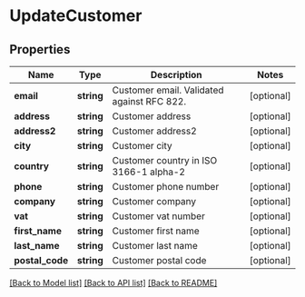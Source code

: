 # UpdateCustomer

## Properties
 Name            | Type       | Description                                | Notes      
-----------------|------------|--------------------------------------------|------------
 **email**       | **string** | Customer email. Validated against RFC 822. | [optional] 
 **address**     | **string** | Customer address                           | [optional] 
 **address2**    | **string** | Customer address2                          | [optional] 
 **city**        | **string** | Customer city                              | [optional] 
 **country**     | **string** | Customer country in ISO 3166-1 alpha-2     | [optional] 
 **phone**       | **string** | Customer phone number                      | [optional] 
 **company**     | **string** | Customer company                           | [optional] 
 **vat**         | **string** | Customer vat number                        | [optional] 
 **first_name**  | **string** | Customer first name                        | [optional] 
 **last_name**   | **string** | Customer last name                         | [optional] 
 **postal_code** | **string** | Customer postal code                       | [optional] 

[[Back to Model list]](../../README.md#documentation-for-models) [[Back to API list]](../../README.md#documentation-for-api-endpoints) [[Back to README]](../../README.md)

